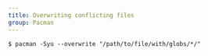 ```yaml
---
title: Overwriting conflicting files
group: Pacman
---
```


```shell
$ pacman -Syu --overwrite "/path/to/file/with/globs/*/"
```